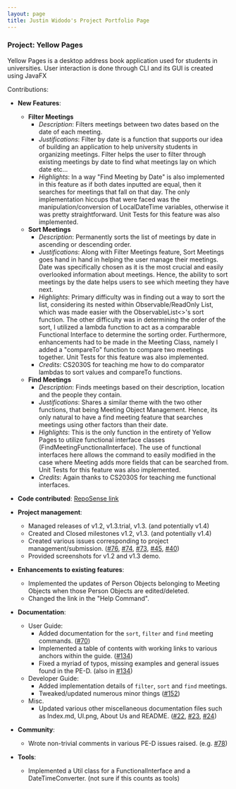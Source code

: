 ```yaml
---
layout: page
title: Justin Widodo's Project Portfolio Page
---
```


### Project: Yellow Pages
Yellow Pages is a desktop address book application used for students in universities. User interaction is done through CLI and its GUI is created using JavaFX

Contributions:
- **New Features**:
  - **Filter Meetings**
    - *Description*: Filters meetings between two dates based on the date of each meeting.
    - *Justifications*: Filter by date is a function that supports our idea of building an application to help university students in organizing meetings. 
    Filter helps the user to filter through existing meetings by date to find what meetings lay on which date etc... 
    - *Highlights*: In a way "Find Meeting by Date" is also implemented in this feature as if both dates inputted are equal, then it searches for meetings that fall on that day.
    The only implementation hiccups that were faced was the manipulation/conversion of LocalDateTime variables, otherwise it was pretty straightforward.
    Unit Tests for this feature was also implemented.
  - **Sort Meetings**
    - *Description*: Permanently sorts the list of meetings by date in ascending or descending order.
    - *Justifications*: Along with Filter Meetings feature, Sort Meetings goes hand in hand in helping the user manage their meetings. 
    Date was specifically chosen as it is the most crucial and easily overlooked information about meetings. 
    Hence, the ability to sort meetings by the date helps users to see which meeting they have next.   
    - *Highlights*: Primary difficulty was in finding out a way to sort the list, considering its nested within Observable/ReadOnly List, which was made easier with the ObservableList<>'s sort function. 
    The other difficulty was in determining the order of the sort, I utilized a lambda function to act as a comparable Functional Interface to determine the sorting order.
    Furthermore, enhancements had to be made in the Meeting Class, namely I added a "compareTo" function to compare two meetings together. Unit Tests for this feature was also implemented.
    - *Credits*: CS2030S for teaching me how to do comparator lambdas to sort values and compareTo functions.
  - **Find Meetings**
    - *Description*: Finds meetings based on their description, location and the people they contain.
    - *Justifications*: Shares a similar theme with the two other functions, that being Meeting Object Management. 
    Hence, its only natural to have a find meeting feature that searches meetings using other factors than their date. 
    - *Highlights*: This is the only function in the entirety of Yellow Pages to utilize functional interface classes (FindMeetingFunctionalInterface). 
    The use of functional interfaces here allows the command to easily modified in the case where Meeting adds more fields that can be searched from. Unit Tests for this feature was also implemented.
    - *Credits*: Again thanks to CS2030S for teaching me functional interfaces.

- **Code contributed**: [RepoSense link](https://nus-cs2103-ay2223s1.github.io/tp-dashboard/?search=genfusion122&breakdown=true&sort=groupTitle&sortWithin=title&since=2022-09-16&timeframe=commit&mergegroup=&groupSelect=groupByRepos&checkedFileTypes=docs~functional-code~test-code~other)

- **Project management**: 
  - Managed releases of v1.2, v1.3.trial, v1.3. (and potentially v1.4)
  - Created and Closed milestones v1.2, v1.3. (and potentially v1.4)
  - Created various issues corresponding to project management/submission. 
  ([\#76](https://github.com/AY2223S1-CS2103-F13-3/tp/issues/76), 
  [\#74](https://github.com/AY2223S1-CS2103-F13-3/tp/issues/74), 
  [\#73](https://github.com/AY2223S1-CS2103-F13-3/tp/issues/73), 
  [\#45](https://github.com/AY2223S1-CS2103-F13-3/tp/issues/45),
  [\#40](https://github.com/AY2223S1-CS2103-F13-3/tp/issues/40))
  - Provided screenshots for v1.2 and v1.3 demo.

- **Enhancements to existing features**: 
  - Implemented the updates of Person Objects belonging to Meeting Objects when those Person Objects are edited/deleted.
  - Changed the link in the "Help Command".

- **Documentation**:
    - User Guide: 
      - Added documentation for the `sort`, `filter` and `find` meeting commands. ([\#70](https://github.com/AY2223S1-CS2103-F13-3/tp/pull/70))
      - Implemented a table of contents with working links to various anchors within the guide. ([\#134](https://github.com/AY2223S1-CS2103-F13-3/tp/pull/134))
      - Fixed a myriad of typos, missing examples and general issues found in the PE-D. (also in [\#134](https://github.com/AY2223S1-CS2103-F13-3/tp/pull/134))
    - Developer Guide: 
      - Added implementation details of `filter`, `sort` and `find` meetings. 
      - Tweaked/updated numerous minor things ([\#152](https://github.com/AY2223S1-CS2103-F13-3/tp/issues/152))
    - Misc.
      - Updated various other miscellaneous documentation files such as Index.md, UI.png, About Us and README. 
	  ([\#22](https://github.com/AY2223S1-CS2103-F13-3/tp/issues/22),
	  [\#23](https://github.com/AY2223S1-CS2103-F13-3/tp/issues/23),
	  [\#24](https://github.com/AY2223S1-CS2103-F13-3/tp/issues/24))

- **Community**:
  - Wrote non-trivial comments in various PE-D issues raised. (e.g. [\#78](https://github.com/AY2223S1-CS2103-F13-3/tp/issues/78)) 

- **Tools**: 
  - Implemented a Util class for a FunctionalInterface and a DateTimeConverter. (not sure if this counts as tools)
